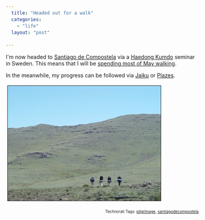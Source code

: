 ```yaml
---
  title: "Headed out for a walk"
  categories: 
    - "life"
  layout: "post"

---
```

<p>
I'm now headed to <a href="http://en.wikipedia.org/wiki/Santiago_de_Compostela">Santiago de Compostela</a> via a <a href="http://haedong-kumdo.org/">Haedong Kumdo</a> seminar in Sweden. This means that I will be <a href="http://en.wikipedia.org/wiki/Camino_de_Santiago">spending most of May walking</a>.
</p><p>
In the meanwhile, my progress can be followed via <a href="http://bergie.jaiku.com/">Jaiku</a> or <a href="http://plazes.com/users/7006">Plazes</a>.
</p><p>
<img src="/files/walking-in-lesotho.jpg" height="300" width="400" border="1" hspace="4" vspace="4" alt="Walking towards Thabana Ntleanyana in Lesotho, 2004" title="Walking towards Thabana Ntleanyana in Lesotho, 2004" /></p>
<p style="text-align:right;font-size:10px;">Technorati Tags: <a href="http://www.technorati.com/tag/pilgrimage">pilgrimage</a>, <a href="http://www.technorati.com/tag/santiagodecompostela">santiagodecompostela</a></p>